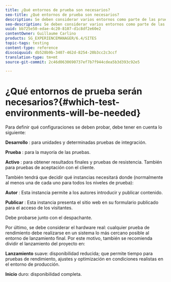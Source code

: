 ```yaml
---
title: ¿Qué entornos de prueba son necesarios?
seo-title: ¿Qué entornos de prueba son necesarios?
description: Se deben considerar varios entornos como parte de las pruebas
seo-description: Se deben considerar varios entornos como parte de las pruebas
uuid: bb725e50-edae-4c20-8107-d1c8df2e60e2
contentOwner: Guillaume Carlino
products: SG_EXPERIENCEMANAGER/6.4/SITES
topic-tags: testing
content-type: reference
discoiquuid: db528b9b-3407-462d-8254-20b3cc2c3ccf
translation-type: tm+mt
source-git-commit: 2c46d0630690737ef7b7f944cdea5b3d393c92e5

---
```



# ¿Qué entornos de prueba serán necesarios?{#which-test-environments-will-be-needed}

Para definir qué configuraciones se deben probar, debe tener en cuenta lo siguiente:

**Desarrollo** : para unidades y determinadas pruebas de integración.

**Prueba** : para la mayoría de las pruebas.

**Activo** : para obtener resultados finales y pruebas de resistencia. También para pruebas de aceptación con el cliente.

También tendrá que decidir qué instancias necesitará donde (normalmente al menos una de cada uno para todos los niveles de prueba):

**Autor** : Esta instancia permite a los autores introducir y publicar contenido.

**Publicar** : Esta instancia presenta el sitio web en su formulario publicado para el acceso de los visitantes.

Debe probarse junto con el despachante.

Por último, se debe considerar el hardware real: cualquier prueba de rendimiento debe realizarse en un sistema lo más cercano posible al entorno de lanzamiento final. Por este motivo, también se recomienda dividir el lanzamiento del proyecto en:

**Lanzamiento** suave: disponibilidad reducida; que permite tiempo para pruebas de rendimiento, ajustes y optimización en condiciones realistas en el entorno de producción.

**Inicio** duro: disponibilidad completa.
